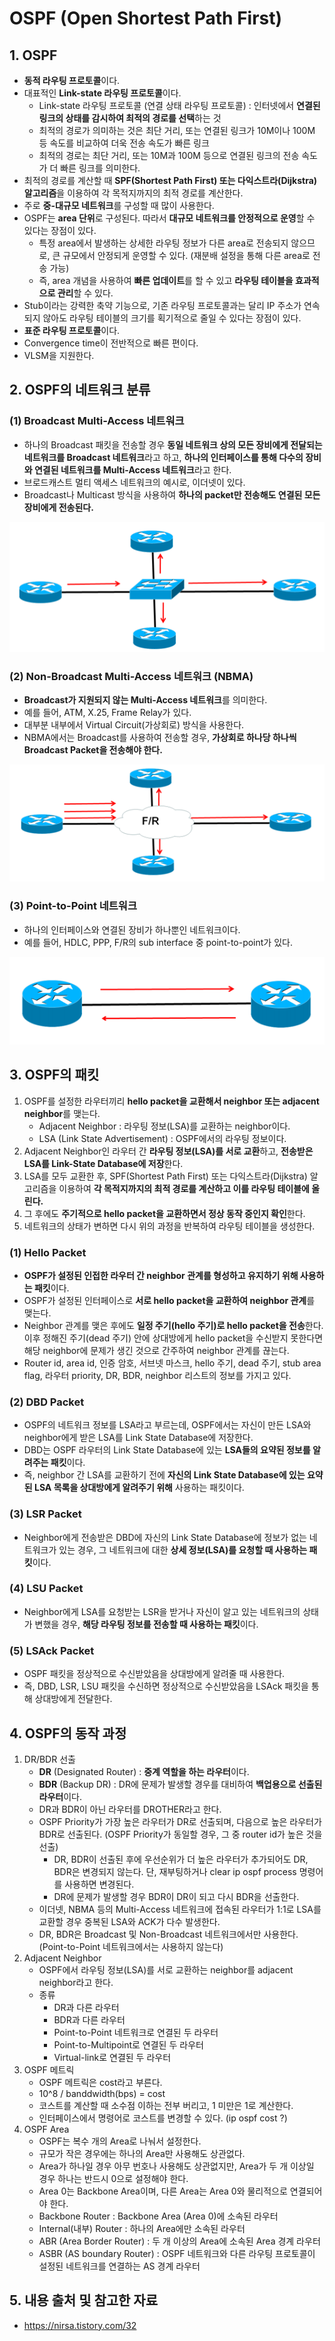 # OSPF (Open Shortest Path First)

## 1. OSPF

- **동적 라우팅 프로토콜**이다.
- 대표적인 **Link-state 라우팅 프로토콜**이다.
    - Link-state 라우팅 프로토콜 (연결 상태 라우팅 프로토콜) : 인터넷에서 **연결된 링크의 상태를 감시하여 최적의 경로를 선택**하는 것
    - 최적의 경로가 의미하는 것은 최단 거리, 또는 연결된 링크가 10M이나 100M 등 속도를 비교하여 더욱 전송 속도가 빠른 링크
    - 최적의 경로는 최단 거리, 또는 10M과 100M 등으로 연결된 링크의 전송 속도가 더 빠른 링크를 의미한다.
- 최적의 경로를 계산할 때 **SPF(Shortest Path First) 또는 다익스트라(Dijkstra) 알고리즘**을 이용하여 각 목적지까지의 최적 경로를 계산한다.
- 주로 **중-대규모 네트워크**를 구성할 때 많이 사용한다.
- OSPF는 **area 단위**로 구성된다. 따라서 **대규모 네트워크를 안정적으로 운영**할 수 있다는 장점이 있다.
    - 특정 area에서 발생하는 상세한 라우팅 정보가 다른 area로 전송되지 않으므로, 큰 규모에서 안정되게 운영할 수 있다. (재분배 설정을 통해 다른 area로 전송 가능)
    - 즉, area 개념을 사용하여 **빠른 업데이트**를 할 수 있고 **라우팅 테이블을 효과적으로 관리**할 수 있다.
- Stub이라는 강력한 축약 기능으로, 기존 라우팅 프로토콜과는 달리 IP 주소가 연속되지 않아도 라우팅 테이블의 크기를 획기적으로 줄일 수 있다는 장점이 있다.
- **표준 라우팅 프로토콜**이다.
- Convergence time이 전반적으로 빠른 편이다.
- VLSM을 지원한다.

## 2. OSPF의 네트워크 분류

### (1) Broadcast Multi-Access 네트워크

- 하나의 Broadcast 패킷을 전송할 경우 **동일 네트워크 상의 모든 장비에게 전달되는 네트워크를 Broadcast 네트워크**라고 하고, **하나의 인터페이스를 통해 다수의 장비와 연결된 네트워크를 Multi-Access 네트워크**라고 한다.
- 브로드캐스트 멀티 액세스 네트워크의 예시로, 이더넷이 있다.
- Broadcast나 Multicast 방식을 사용하여 **하나의 packet만 전송해도 연결된 모든 장비에게 전송된다.**

![broadcast multi-access network.png](./img/img01-broadcast-multi-access.png)

### (2) Non-Broadcast Multi-Access 네트워크 (NBMA)

- **Broadcast가 지원되지 않는 Multi-Access 네트워크**를 의미한다.
- 예를 들어, ATM, X.25, Frame Relay가 있다.
- 대부분 내부에서 Virtual Circuit(가상회로) 방식을 사용한다.
- NBMA에서는 Broadcast를 사용하여 전송할 경우, **가상회로 하나당 하나씩 Broadcast Packet을 전송해야 한다.**

![non-broadcast multi-access network.png](./img/img02-non-broadcast-multi-access.png)

### (3) Point-to-Point 네트워크

- 하나의 인터페이스와 연결된 장비가 하나뿐인 네트워크이다.
- 예를 들어, HDLC, PPP, F/R의 sub interface 중 point-to-point가 있다.

![point-to-point network.png](./img/img03-point-to-point.png)

## 3. OSPF의 패킷

1. OSPF를 설정한 라우터끼리 **hello packet을 교환해서 neighbor 또는 adjacent neighbor**를 맺는다.
    - Adjacent Neighbor : 라우팅 정보(LSA)를 교환하는 neighbor이다.
    - LSA (Link State Advertisement) : OSPF에서의 라우팅 정보이다.
2. Adjacent Neighbor인 라우터 간 **라우팅 정보(LSA)를 서로 교환**하고, **전송받은 LSA를 Link-State Database에 저장**한다.
3. LSA를 모두 교환한 후, SPF(Shortest Path First) 또는 다익스트라(Dijkstra) 알고리즘을 이용하여 **각 목적지까지의 최적 경로를 계산하고 이를 라우팅 테이블에 올린다.**
4. 그 후에도 **주기적으로 hello packet을 교환하면서 정상 동작 중인지 확인**한다.
5. 네트워크의 상태가 변하면 다시 위의 과정을 반복하여 라우팅 테이블을 생성한다.

### (1) Hello Packet

- **OSPF가 설정된 인접한 라우터 간 neighbor 관계를 형성하고 유지하기 위해 사용하는 패킷**이다.
- OSPF가 설정된 인터페이스로 **서로 hello packet을 교환하여 neighbor 관계**를 맺는다.
- Neighbor 관계를 맺은 후에도 **일정 주기(hello 주기)로 hello packet을 전송**한다. 이후 정해진 주기(dead 주기) 안에 상대방에게 hello packet을 수신받지 못한다면 해당 neighbor에 문제가 생긴 것으로 간주하여 neighbor 관계를 끊는다.
- Router id, area id, 인증 암호, 서브넷 마스크, hello 주기, dead 주기, stub area flag, 라우터 priority, DR, BDR, neighbor 리스트의 정보를 가지고 있다.

### (2) DBD Packet

- OSPF의 네트워크 정보를 LSA라고 부르는데, OSPF에서는 자신이 만든 LSA와 neighbor에게 받은 LSA를 Link State Database에 저장한다.
- DBD는 OSPF 라우터의 Link State Database에 있는 **LSA들의 요약된 정보를 알려주는 패킷**이다.
- 즉, neighbor 간 LSA를 교환하기 전에 **자신의 Link State Database에 있는 요약된 LSA 목록을 상대방에게 알려주기 위해** 사용하는 패킷이다.

### (3) LSR Packet

- Neighbor에게 전송받은 DBD에 자신의 Link State Database에 정보가 없는 네트워크가 있는 경우, 그 네트워크에 대한 **상세 정보(LSA)를 요청할 때 사용하는 패킷**이다.

### (4) LSU Packet

- Neighbor에게 LSA를 요청받는 LSR을 받거나 자신이 알고 있는 네트워크의 상태가 변했을 경우, **해당 라우팅 정보를 전송할 때 사용하는 패킷**이다.

### (5) LSAck Packet

- OSPF 패킷을 정상적으로 수신받았음을 상대방에게 알려줄 때 사용한다.
- 즉, DBD, LSR, LSU 패킷을 수신하면 정상적으로 수신받았음을 LSAck 패킷을 통해 상대방에게 전달한다.

## 4. OSPF의 동작 과정

1. DR/BDR 선출
    - **DR** (Designated Router) : **중계 역할을 하는 라우터**이다.
    - **BDR** (Backup DR) : DR에 문제가 발생할 경우를 대비하여 **백업용으로 선출된 라우터**이다.
    - DR과 BDR이 아닌 라우터를 DROTHER라고 한다.
    - OSPF Priority가 가장 높은 라우터가 DR로 선출되며, 다음으로 높은 라우터가 BDR로 선출된다. (OSPF Priority가 동일할 경우, 그 중 router id가 높은 것을 선출)
        - DR, BDR이 선출된 후에 우선순위가 더 높은 라우터가 추가되어도 DR, BDR은 변경되지 않는다. 단, 재부팅하거나 clear ip ospf process 명령어를 사용하면 변경된다.
        - DR에 문제가 발생할 경우 BDR이 DR이 되고 다시 BDR을 선출한다.
    - 이더넷, NBMA 등의 Multi-Access 네트워크에 접속된 라우터가 1:1로 LSA를 교환할 경우 중복된 LSA와 ACK가 다수 발생한다.
    - DR, BDR은 Broadcast 및 Non-Broadcast 네트워크에서만 사용한다. (Point-to-Point 네트워크에서는 사용하지 않는다)
2. Adjacent Neighbor
    - OSPF에서 라우팅 정보(LSA)를 서로 교환하는 neighbor를 adjacent neighbor라고 한다.
    - 종류
        - DR과 다른 라우터
        - BDR과 다른 라우터
        - Point-to-Point 네트워크로 연결된 두 라우터
        - Point-to-Multipoint로 연결된 두 라우터
        - Virtual-link로 연결된 두 라우터
3. OSPF 메트릭
    - OSPF 메트릭은 cost라고 부른다.
    - 10^8 / banddwidth(bps) = cost
    - 코스트를 계산할 때 소수점 이하는 전부 버리고, 1 미만은 1로 계산한다.
    - 인터페이스에서 명령어로 코스트를 변경할 수 있다. (ip ospf cost ?)
4. OSPF Area
    - OSPF는 복수 개의 Area로 나눠서 설정한다.
    - 규모가 작은 경우에는 하나의 Area만 사용해도 상관없다.
    - Area가 하나일 경우 아무 번호나 사용해도 상관없지만, Area가 두 개 이상일 경우 하나는 반드시 0으로 설정해야 한다.
    - Area 0는 Backbone Area이며, 다른 Area는 Area 0와 물리적으로 연결되어야 한다.
    - Backbone Router : Backbone Area (Area 0)에 소속된 라우터
    - Internal(내부) Router : 하나의 Area에만 소속된 라우터
    - ABR (Area Border Router) : 두 개 이상의 Area에 소속된 Area 경계 라우터
    - ASBR (AS boundary Router) : OSPF 네트워크와 다른 라우팅 프로토콜이 설정된 네트워크를 연결하는 AS 경계 라우터

## 5. 내용 출처 및 참고한 자료

- https://nirsa.tistory.com/32
